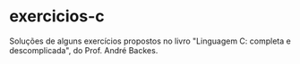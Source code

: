 # exercicios-c
 Soluções de alguns exercícios propostos no livro "Linguagem C: completa e descomplicada", do Prof. André Backes.

